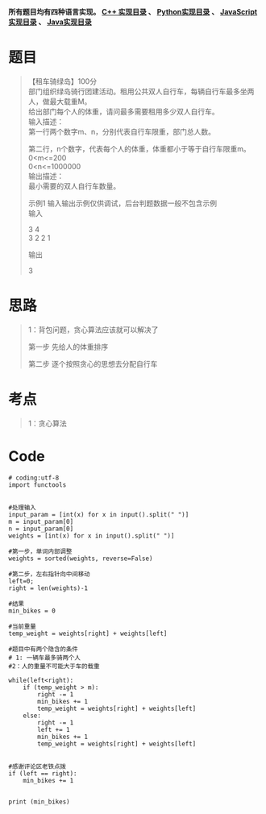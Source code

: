**所有题目均有四种语言实现。 **[C++
实现目录](https://blog.csdn.net/misayaaaaa/category_12036814.html "C++ 实现目录")** 、
**[Python实现目录](https://blog.csdn.net/misayaaaaa/category_12111005.html
"Python实现目录")** 、
**[JavaScript实现目录](https://renjie.blog.csdn.net/article/details/128974467
"JavaScript实现目录")** 、
**[Java实现目录](https://blog.csdn.net/misayaaaaa/category_12111006.html
"Java实现目录")****

# 题目

> 【租车骑绿岛】100分  
>  部门组织绿岛骑行团建活动。租用公共双人自行车，每辆自行车最多坐两人，做最大载重M。  
>  给出部门每个人的体重，请问最多需要租用多少双人自行车。  
>  输入描述：  
>  第一行两个数字m、n，分别代表自行车限重，部门总人数。
>
> 第二行，n个数字，代表每个人的体重，体重都小于等于自行车限重m。  
>  0<m<=200  
>  0<n<=1000000  
>  输出描述：  
>  最小需要的双人自行车数量。
>
> 示例1 输入输出示例仅供调试，后台判题数据一般不包含示例  
>  输入
>
> 3 4  
>  3 2 2 1
>
> 输出
>
> 3  
>

# 思路

> 1：背包问题，贪心算法应该就可以解决了
>
> 第一步 先给人的体重排序
>
> 第二步 逐个按照贪心的思想去分配自行车

# 考点

> 1：贪心算法

# Code

    
    
    # coding:utf-8
    import functools
    
    
    #处理输入
    input_param = [int(x) for x in input().split(" ")]
    m = input_param[0]
    n = input_param[0]
    weights = [int(x) for x in input().split(" ")]
    
    #第一步，单词内部调整
    weights = sorted(weights, reverse=False)
    
    #第二步，左右指针向中间移动
    left=0;
    right = len(weights)-1
    
    #结果
    min_bikes = 0
    
    #当前重量
    temp_weight = weights[right] + weights[left]
    
    #题目中有两个隐含的条件
    # 1: 一辆车最多骑两个人
    #2：人的重量不可能大于车的载重
    
    while(left<right):
        if (temp_weight > m):
            right -= 1
            min_bikes += 1
            temp_weight = weights[right] + weights[left]
        else:
            right -= 1
            left += 1
            min_bikes += 1
            temp_weight = weights[right] + weights[left]
    
    
    #感谢评论区老铁点拨
    if (left == right):
        min_bikes += 1
    
    
    print (min_bikes)

